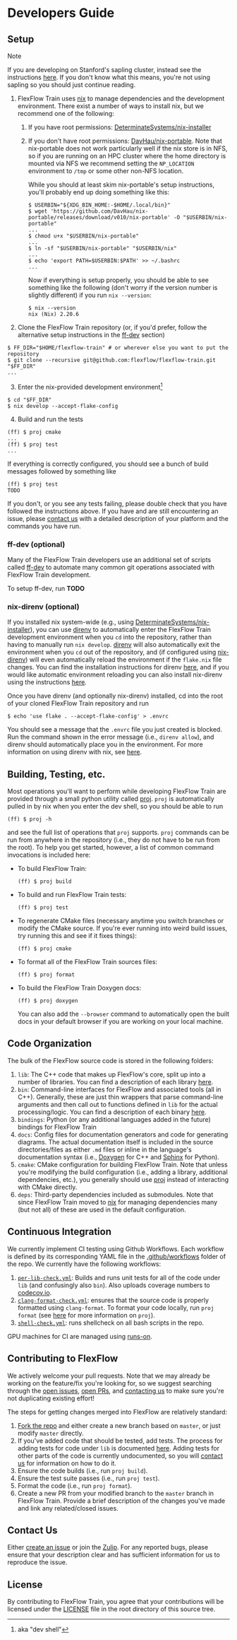 # Developers Guide

## Setup

> [!NOTE]
> If you are developing on Stanford's sapling cluster, instead see the instructions [here](./docs/SAPLING.md).
> If you don't know what this means, you're not using sapling so you should just continue reading.

1. FlexFlow Train uses [nix](https://nix.dev/manual/nix/2.24/) to manage dependencies and the development environment. 
   There exist a number of ways to install nix, but we recommend one of the following:

   1. If you have root permissions: [DeterminateSystems/nix-installer](https://github.com/DeterminateSystems/nix-installer)

   2. If you don't have root permissions: [DavHau/nix-portable](https://github.com/DavHau/nix-portable). 
      Note that nix-portable does not work particularly well if the nix store is in NFS, so if you are running on an 
      HPC cluster where the home directory is mounted via NFS we recommend setting the `NP_LOCATION` environment to `/tmp` or 
      some other non-NFS location. 

      While you should at least skim nix-portable's setup instructions, you'll probably end up doing something like this:
      ```
      $ USERBIN="${XDG_BIN_HOME:-$HOME/.local/bin}"
      $ wget 'https://github.com/DavHau/nix-portable/releases/download/v010/nix-portable' -O "$USERBIN/nix-portable"
      ...
      $ chmod u+x "$USERBIN/nix-portable"
      ...
      $ ln -sf "$USERBIN/nix-portable" "$USERBIN/nix"
      ...
      $ echo 'export PATH=$USERBIN:$PATH' >> ~/.bashrc
      ...
      ```
      Now if everything is setup properly, you should be able to see something like the following (don't worry if the version number is slightly different) if you run `nix --version`:
      ```
      $ nix --version
      nix (Nix) 2.20.6
      ```

2. Clone the FlexFlow Train repository (or, if you'd prefer, follow the alternative setup instructions in the [ff-dev](#ff-dev) section)

```
$ FF_DIR="$HOME/flexflow-train" # or wherever else you want to put the repository
$ git clone --recursive git@github.com:flexflow/flexflow-train.git "$FF_DIR"
...
```

3. Enter the nix-provided development environment[^1]

[^1]: aka "dev shell"

```
$ cd "$FF_DIR"
$ nix develop --accept-flake-config
```

4. Build and run the tests

```
(ff) $ proj cmake
...
(ff) $ proj test
...
```
If everything is correctly configured, you should see a bunch of build messages followed by something like
```
(ff) $ proj test
TODO
```

If you don't, or you see any tests failing, please double check that you have followed the instructions above. 
If you have and are still encountering an issue, please [contact us](#contact-us) with a detailed description of your platform and the commands you have run.

### ff-dev (optional)

Many of the FlexFlow Train developers use an additional set of scripts called [ff-dev](https://github.com/lockshaw/ff-dev) 
to automate many common git operations associated with FlexFlow Train development. 

To setup ff-dev, run **TODO**

<!--
To use ff-dev, instead of cloning the FlexFlow Train repo directly, you'll instead clone ff-dev to `~/ff`:

```console
$ git clone --recursive git@github.com:lockshaw/ff-dev.git "$HOME/ff"
```

and then run the `ff-dev-init` command from within the nix environment provided by `ff-dev`:

```
$ cd ~/ff
$ nix develop . --accept-flake-config
...
$ ff-dev-init
...
```

> [!NOTE]
> The development environment provided by ff-dev is different than the environment provided 
> by FlexFlow Train. Whenever you are running any scripts from ff-dev, make sure that your 
> shell prompt begins with `(ff-dev)`. Whenever you are actually doing FlexFlow Train development,
> make sure that your shell prompt begins with `(ff)`.

As part of `ff-dev-init`, you'll likely need to add a github authentication token to allow `ff-dev` to
create and modify your fork of the FlexFlow Train repository. 
If this is necessary, you'll see a prompt saying something like 

```console
? What account do you want to log into?  [Use arrow keys to move, type to filter]
...
```
At this point, perform the following steps:

1. Select "GitHub.com"
2. Select "SSH"
3. Select "Yes"
4. Select "Paste an authentication token"
5. Now go to <https://github.com/settings/tokens> and click "Generate new token" in the top right-hand corner, in the dropdown that appears select "Generate new token (classic)"
6. You should see a text field called "Note". Enter a brief name to remind yourself what this key is for.
7. Under "Expiration" select "90 days"
8. Under "Select scopes" check the following check boxes: `repo`, `read:org`, and `admin:public_key`
9. Click "Generate token"
10. You should now see a key beginning with `ghp_`. Copy this, save it somewhere to your computer safe (if you lose it, github won't show it to you again)
11. Copy the key beginning with `ghp_` into the prompt "Paste your authentication token:" and hit enter.
12. You should now see a message that says "Logged in as \<your github username\>", followed by a bunch of output from git as it clones the FlexFlow repository.

Once these steps are completed, you should be able to `cd ~/ff/master` and resume the standard setup instructions from step 3 (i.e., entering the nix-provided development environment).
You can find more instructions for how to use ff-dev [here]().
-->

### nix-direnv (optional)

If you installed nix system-wide (e.g., using [DeterminateSystems/nix-installer](https://github.com/DeterminateSystems/nix-installer)), 
you can use [direnv](https://direnv.net/) to automatically enter the FlexFlow Train development environment when you `cd` into the repository, rather
than having to manually run `nix develop`.
[direnv](https://direnv.net) will also automatically exit the environment when you `cd` out of the repository, and (if configured using [nix-direnv](https://github.com/nix-community/nix-direnv)) will even automatically reload the environment if the `flake.nix` file changes.
You can find the installation instructions for direnv [here](https://direnv.net/docs/installation.html), and if you would like automatic environment reloading you can also install nix-direnv using the instructions [here](https://github.com/nix-community/nix-direnv?tab=readme-ov-file#installation).

Once you have direnv (and optionally nix-direnv) installed, cd into the root of your cloned FlexFlow Train repository and run
```
$ echo 'use flake . --accept-flake-config' > .envrc
```
You should see a message that the `.envrc` file you just created is blocked. 
Run the command shown in the error message (i.e., `direnv allow`), and direnv should automatically place you in the environment.
For more information on using direnv with nix, see [here](https://github.com/direnv/direnv/wiki/Nix).

## Building, Testing, etc.

Most operations you'll want to perform while developing FlexFlow Train are provided through a small python utility called [proj](https://github.com/lockshaw/proj). 
`proj` is automatically pulled in by nix when you enter the dev shell, so you should be able to run 
```
(ff) $ proj -h
```
and see the full list of operations that `proj` supports.
`proj` commands can be run from anywhere in the repository (i.e., they do not have to be run from the root).
To help you get started, however, a list of common command invocations is included here:

- To build FlexFlow Train:
  ```
  (ff) $ proj build
  ```
- To build and run FlexFlow Train tests:
  ```
  (ff) $ proj test
  ```
- To regenerate CMake files (necessary anytime you switch branches or modify the CMake source. If you're ever running into weird build issues, try running this and see if it fixes things):
  ```
  (ff) $ proj cmake
  ```
- To format all of the FlexFlow Train sources files: 
  ```
  (ff) $ proj format
  ```
- To build the FlexFlow Train Doxygen docs:
  ```
  (ff) $ proj doxygen
  ```
  You can also add the `--browser` command to automatically open the built docs in your default browser if you are working on your local machine.

## Code Organization

The bulk of the FlexFlow source code is stored in the following folders:

1. `lib`: The C++ code that makes up FlexFlow's core, split up into a number of libraries. You can find a description of each library [here](./lib/README.md).
2. `bin`: Command-line interfaces for FlexFlow and associated tools (all in C++). Generally, these are just thin wrappers that parse command-line arguments and then call out to functions defined in `lib` for the actual processing/logic. You can find a description of each binary [here](./bin/README.md).
3. `bindings`: Python (or any additional languages added in the future) bindings for FlexFlow Train
4. `docs`: Config files for documentation generators and code for generating diagrams. The actual documentation itself is included in the source directories/files as either `.md` files or inline in the language's documentation syntax (i.e., [Doxygen](https://www.doxygen.nl/manual/index.html) for C++ and [Sphinx](https://www.sphinx-doc.org/en/master/) for Python).
5. `cmake`: CMake configuration for building FlexFlow Train. Note that unless you're modifying the build configuration (i.e., adding a library, additional dependencies, etc.), you generally should use [proj](#proj) instead of interacting with CMake directly. 
6. `deps`: Third-party dependencies included as submodules. Note that since FlexFlow Train moved to [nix](https://nix.dev/manual/nix/2.24/) for managing dependencies many (but not all) of these are used in the default configuration.

## Continuous Integration

We currently implement CI testing using Github Workflows. Each workflow is defined by its corresponding YAML file in the [.github/workflows](.github/workflows) folder of the repo. We currently have the following workflows:

1. [`per-lib-check.yml`](./.github/workflows/per-lib-check.yml): Builds and runs unit tests for all of the code under `lib` (and confusingly also `bin`). Also uploads coverage numbers to [codecov.io](https://app.codecov.io/gh/flexflow/flexflow-train).
2. [`clang-format-check.yml`](./.github/workflows/clang-format-check.yml): ensures that the source code is properly formatted using `clang-format`. To format your code locally, run `proj format` (see [here](#proj) for more information on `proj`).
4. [`shell-check.yml`](./.github/workflows/shell-check.yml): runs shellcheck on all bash scripts in the repo.

GPU machines for CI are managed using [runs-on](https://runs-on.com/).

## Contributing to FlexFlow

We actively welcome your pull requests. Note that we may already be working on the feature/fix you're looking for, so we suggest searching through the [open issues](https://github.com/flexflow/flexflow-train/issues), [open PRs](https://github.com/flexflow/flexflow-train/pulls), and [contacting us](#contact-us) to make sure you're not duplicating existing effort!

The steps for getting changes merged into FlexFlow are relatively standard:

1. [Fork the repo](https://github.com/flexflow/flexflow-train/fork) and either create a new branch based on `master`, or just modify `master` directly.
2. If you've added code that should be tested, add tests. The process for adding tests for code under `lib` is documented [here](./lib/README.md#tests). Adding tests for other parts of the code is currently undocumented, so you will [contact us](#contact-us) for information on how to do it.
3. Ensure the code builds (i.e., run `proj build`).
4. Ensure the test suite passes (i.e., run `proj test`).
5. Format the code (i.e., run `proj format`).
6. Create a new PR from your modified branch to the `master` branch in FlexFlow Train. 
   Provide a brief description of the changes you've made and link any related/closed issues.

## Contact Us

Either [create an issue](https://github.com/flexflow/flexflow-train/issues/new) or join the [Zulip](https://flexflow.zulipchat.com/join/mtiwtwttgggnivrkb6vlakbr/). 
For any reported bugs, please ensure that your description clear and has sufficient information for us to reproduce the issue.

## License

By contributing to FlexFlow Train, you agree that your contributions will be licensed
under the [LICENSE](./LICENSE) file in the root directory of this source tree.
